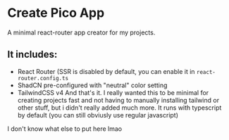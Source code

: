 # Create Pico App
A minimal react-router app creator for my projects.

## It includes:
- React Router (SSR is disabled by default, you can enable it in `react-router.config.ts`
- ShadCN pre-configured with "neutral" color setting
- TailwindCSS v4
And that's it. I really wanted this to be minimal for creating projects fast and not having to manually installing tailwind or other stuff, but i didn't really added much more.
It runs with typescript by default (you can still obviusly use regular javascript)

I don't know what else to put here lmao
